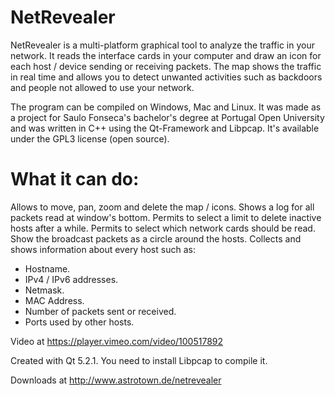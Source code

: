 # NetRevealer
NetRevealer is a multi-platform graphical tool to analyze 
the traffic in your network. It reads the interface cards in your computer and 
draw an icon for each host / device sending or receiving packets. The map shows 
the traffic in real time and allows you to detect unwanted activities such as 
backdoors and people not allowed to use your network.

The program can be compiled on Windows, Mac and Linux. It was made as a project for 
Saulo Fonseca's bachelor's degree at Portugal Open University and was written in C++
using the Qt-Framework and Libpcap. It's available under the GPL3 license (open source).

# What it can do:
Allows to move, pan, zoom and delete the map / icons.
Shows a log for all packets read at window's bottom.
Permits to select a limit to delete inactive hosts after a while.
Permits to select which network cards should be read.
Show the broadcast packets as a circle around the hosts.
Collects and shows information about every host such as:
- Hostname.
- IPv4 / IPv6 addresses.
- Netmask.
- MAC Address.
- Number of packets sent or received.
- Ports used by other hosts.

Video at https://player.vimeo.com/video/100517892

Created with Qt 5.2.1. You need to install Libpcap to compile it.

Downloads at http://www.astrotown.de/netrevealer

